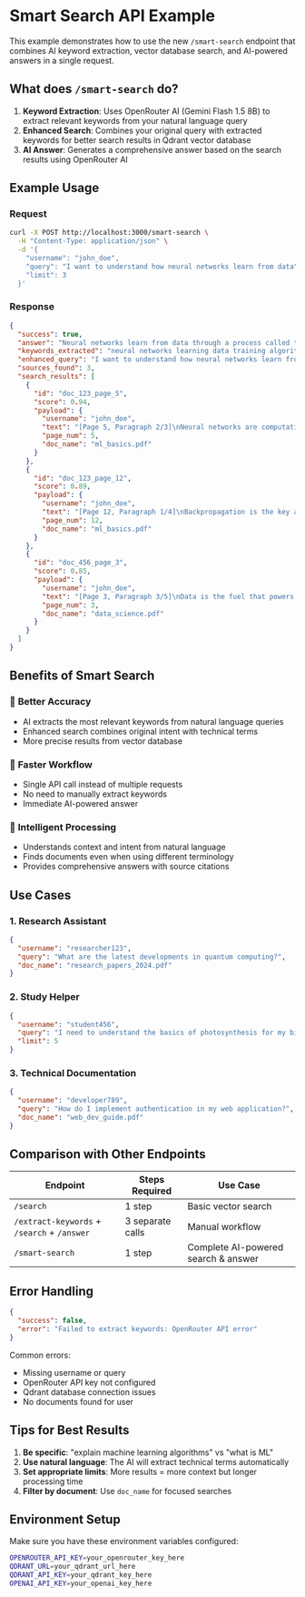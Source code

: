 # Smart Search API Example

This example demonstrates how to use the new `/smart-search` endpoint that combines AI keyword extraction, vector database search, and AI-powered answers in a single request.

## What does `/smart-search` do?

1. **Keyword Extraction**: Uses OpenRouter AI (Gemini Flash 1.5 8B) to extract relevant keywords from your natural language query
2. **Enhanced Search**: Combines your original query with extracted keywords for better search results in Qdrant vector database
3. **AI Answer**: Generates a comprehensive answer based on the search results using OpenRouter AI

## Example Usage

### Request
```bash
curl -X POST http://localhost:3000/smart-search \
  -H "Content-Type: application/json" \
  -d '{
    "username": "john_doe",
    "query": "I want to understand how neural networks learn from data",
    "limit": 3
  }'
```

### Response
```json
{
  "success": true,
  "answer": "Neural networks learn from data through a process called training, where they adjust their internal parameters (weights and biases) based on the patterns they discover in the training data. This process involves feeding the network examples, calculating the error between predicted and actual outputs, and using backpropagation to update the weights to minimize this error.",
  "keywords_extracted": "neural networks learning data training algorithms backpropagation",
  "enhanced_query": "I want to understand how neural networks learn from data neural networks learning data training algorithms backpropagation",
  "sources_found": 3,
  "search_results": [
    {
      "id": "doc_123_page_5",
      "score": 0.94,
      "payload": {
        "username": "john_doe",
        "text": "[Page 5, Paragraph 2/3]\nNeural networks are computational models inspired by biological neural networks. They learn patterns from data through a process called training, where the network adjusts its weights based on the error between predicted and actual outputs...",
        "page_num": 5,
        "doc_name": "ml_basics.pdf"
      }
    },
    {
      "id": "doc_123_page_12",
      "score": 0.89,
      "payload": {
        "username": "john_doe",
        "text": "[Page 12, Paragraph 1/4]\nBackpropagation is the key algorithm used to train neural networks. It calculates gradients of the loss function with respect to the network's weights and uses these gradients to update the parameters...",
        "page_num": 12,
        "doc_name": "ml_basics.pdf"
      }
    },
    {
      "id": "doc_456_page_3",
      "score": 0.85,
      "payload": {
        "username": "john_doe",
        "text": "[Page 3, Paragraph 3/5]\nData is the fuel that powers machine learning algorithms. The quality and quantity of training data directly impacts how well a neural network can learn and generalize to new, unseen examples...",
        "page_num": 3,
        "doc_name": "data_science.pdf"
      }
    }
  ]
}
```

## Benefits of Smart Search

### 🎯 **Better Accuracy**
- AI extracts the most relevant keywords from natural language queries
- Enhanced search combines original intent with technical terms
- More precise results from vector database

### 🚀 **Faster Workflow**
- Single API call instead of multiple requests
- No need to manually extract keywords
- Immediate AI-powered answer

### 🧠 **Intelligent Processing**
- Understands context and intent from natural language
- Finds documents even when using different terminology
- Provides comprehensive answers with source citations

## Use Cases

### 1. **Research Assistant**
```json
{
  "username": "researcher123",
  "query": "What are the latest developments in quantum computing?",
  "doc_name": "research_papers_2024.pdf"
}
```

### 2. **Study Helper**
```json
{
  "username": "student456",
  "query": "I need to understand the basics of photosynthesis for my biology exam",
  "limit": 5
}
```

### 3. **Technical Documentation**
```json
{
  "username": "developer789",
  "query": "How do I implement authentication in my web application?",
  "doc_name": "web_dev_guide.pdf"
}
```

## Comparison with Other Endpoints

| Endpoint | Steps Required | Use Case |
|----------|---------------|----------|
| `/search` | 1 step | Basic vector search |
| `/extract-keywords` + `/search` + `/answer` | 3 separate calls | Manual workflow |
| `/smart-search` | 1 step | Complete AI-powered search & answer |

## Error Handling

```json
{
  "success": false,
  "error": "Failed to extract keywords: OpenRouter API error"
}
```

Common errors:
- Missing username or query
- OpenRouter API key not configured
- Qdrant database connection issues
- No documents found for user

## Tips for Best Results

1. **Be specific**: "explain machine learning algorithms" vs "what is ML"
2. **Use natural language**: The AI will extract technical terms automatically
3. **Set appropriate limits**: More results = more context but longer processing time
4. **Filter by document**: Use `doc_name` for focused searches

## Environment Setup

Make sure you have these environment variables configured:
```bash
OPENROUTER_API_KEY=your_openrouter_key_here
QDRANT_URL=your_qdrant_url_here
QDRANT_API_KEY=your_qdrant_key_here
OPENAI_API_KEY=your_openai_key_here
```
